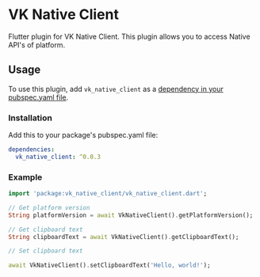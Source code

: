 # VK Native Client

Flutter plugin for VK Native Client.
This plugin allows you to access Native API's of platform.

## Usage

To use this plugin, add `vk_native_client` as a [dependency in your pubspec.yaml file](https://flutter.io/platform-plugins/).

### Installation

Add this to your package's pubspec.yaml file:

```yaml
dependencies:
  vk_native_client: ^0.0.3
```

### Example

```dart
import 'package:vk_native_client/vk_native_client.dart';

// Get platform version
String platformVersion = await VkNativeClient().getPlatformVersion();

// Get clipboard text
String clipboardText = await VkNativeClient().getClipboardText();

// Set clipboard text

await VkNativeClient().setClipboardText('Hello, world!');
```
